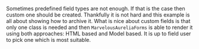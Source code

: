 Sometimes predefined field types are not enough. If that is the case then custom one should be created. Thankfully it is not hard and this example is all about showing
how to archive it. What is nice about custom fields is that only one class is needed and then `MarvelousAureliaForms` is able to render it using both 
approaches: HTML based and Model based. It is up to field user to pick one which is most suitable.
